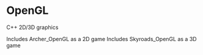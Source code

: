 # OpenGL
C++ 2D/3D graphics

Includes Archer_OpenGL as a 2D game
Includes Skyroads_OpenGL as a 3D game
